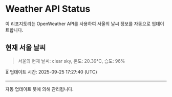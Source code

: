
# Weather API Status

이 리포지토리는 OpenWeather API를 사용하여 서울의 날씨 정보를 자동으로 업데이트합니다.

## 현재 서울 날씨
> 서울의 현재 날씨: clear sky, 온도: 20.39°C, 습도: 96%

⏳ 업데이트 시간: 2025-09-25 17:27:40 (UTC)

---
자동 업데이트 봇에 의해 관리됩니다.
